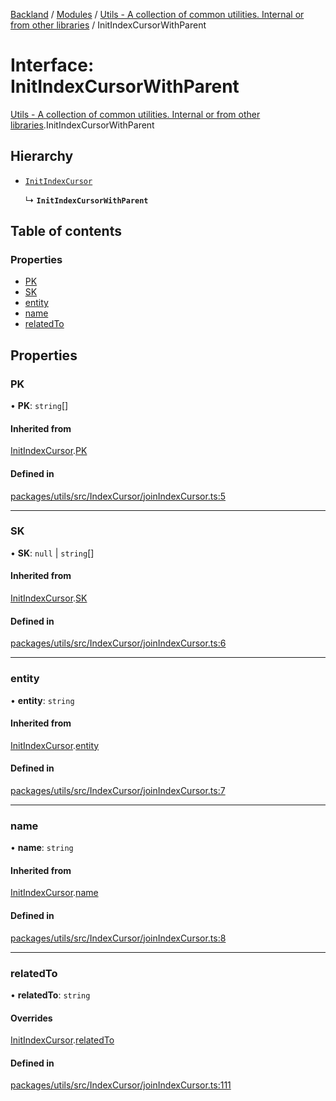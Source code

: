 [Backland](../README.md) / [Modules](../modules.md) / [Utils - A collection of common utilities. Internal or from other libraries](../modules/Utils___A_collection_of_common_utilities__Internal_or_from_other_libraries.md) / InitIndexCursorWithParent

# Interface: InitIndexCursorWithParent

[Utils - A collection of common utilities. Internal or from other libraries](../modules/Utils___A_collection_of_common_utilities__Internal_or_from_other_libraries.md).InitIndexCursorWithParent

## Hierarchy

- [`InitIndexCursor`](Utils___A_collection_of_common_utilities__Internal_or_from_other_libraries.InitIndexCursor.md)

  ↳ **`InitIndexCursorWithParent`**

## Table of contents

### Properties

- [PK](Utils___A_collection_of_common_utilities__Internal_or_from_other_libraries.InitIndexCursorWithParent.md#pk)
- [SK](Utils___A_collection_of_common_utilities__Internal_or_from_other_libraries.InitIndexCursorWithParent.md#sk)
- [entity](Utils___A_collection_of_common_utilities__Internal_or_from_other_libraries.InitIndexCursorWithParent.md#entity)
- [name](Utils___A_collection_of_common_utilities__Internal_or_from_other_libraries.InitIndexCursorWithParent.md#name)
- [relatedTo](Utils___A_collection_of_common_utilities__Internal_or_from_other_libraries.InitIndexCursorWithParent.md#relatedto)

## Properties

### PK

• **PK**: `string`[]

#### Inherited from

[InitIndexCursor](Utils___A_collection_of_common_utilities__Internal_or_from_other_libraries.InitIndexCursor.md).[PK](Utils___A_collection_of_common_utilities__Internal_or_from_other_libraries.InitIndexCursor.md#pk)

#### Defined in

[packages/utils/src/IndexCursor/joinIndexCursor.ts:5](https://github.com/antoniopresto/darch/blob/c5cd1c8/packages/utils/src/IndexCursor/joinIndexCursor.ts#L5)

___

### SK

• **SK**: ``null`` \| `string`[]

#### Inherited from

[InitIndexCursor](Utils___A_collection_of_common_utilities__Internal_or_from_other_libraries.InitIndexCursor.md).[SK](Utils___A_collection_of_common_utilities__Internal_or_from_other_libraries.InitIndexCursor.md#sk)

#### Defined in

[packages/utils/src/IndexCursor/joinIndexCursor.ts:6](https://github.com/antoniopresto/darch/blob/c5cd1c8/packages/utils/src/IndexCursor/joinIndexCursor.ts#L6)

___

### entity

• **entity**: `string`

#### Inherited from

[InitIndexCursor](Utils___A_collection_of_common_utilities__Internal_or_from_other_libraries.InitIndexCursor.md).[entity](Utils___A_collection_of_common_utilities__Internal_or_from_other_libraries.InitIndexCursor.md#entity)

#### Defined in

[packages/utils/src/IndexCursor/joinIndexCursor.ts:7](https://github.com/antoniopresto/darch/blob/c5cd1c8/packages/utils/src/IndexCursor/joinIndexCursor.ts#L7)

___

### name

• **name**: `string`

#### Inherited from

[InitIndexCursor](Utils___A_collection_of_common_utilities__Internal_or_from_other_libraries.InitIndexCursor.md).[name](Utils___A_collection_of_common_utilities__Internal_or_from_other_libraries.InitIndexCursor.md#name)

#### Defined in

[packages/utils/src/IndexCursor/joinIndexCursor.ts:8](https://github.com/antoniopresto/darch/blob/c5cd1c8/packages/utils/src/IndexCursor/joinIndexCursor.ts#L8)

___

### relatedTo

• **relatedTo**: `string`

#### Overrides

[InitIndexCursor](Utils___A_collection_of_common_utilities__Internal_or_from_other_libraries.InitIndexCursor.md).[relatedTo](Utils___A_collection_of_common_utilities__Internal_or_from_other_libraries.InitIndexCursor.md#relatedto)

#### Defined in

[packages/utils/src/IndexCursor/joinIndexCursor.ts:111](https://github.com/antoniopresto/darch/blob/c5cd1c8/packages/utils/src/IndexCursor/joinIndexCursor.ts#L111)

